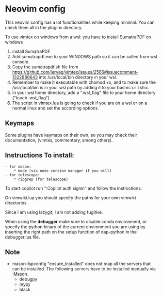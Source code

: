# Neovim config

This neovim config has a lot functionalities while keeping minimal. You can
check them all in the plugins directory.

To use vimtex on windows from a wsl: you have to install SumatraPDF on windows
1. install SumatraPDF
2. Add sumatrapdf.exe to your WINDOWS path so it can be called from wsl
   console.
3. Copy the sumatrapdf.sh file from
   https://github.com/lervag/vimtex/issues/2566#issuecomment-1322886643 into
   /usr/local/bin directory in your wsl.
4. Remember to make it executable with chomod +x, and to make sure the
   /usr/local/bin is in your wsl path by adding it to your bashrc or zshrc.
5. In your wsl home directory, add a ".wsl_flag" file to your home directory ("touch .wsl_flag")
6. The script in vimtex.lua is going to check if you are on a wsl or on a
   normal linux and set the according options.


## Keymaps 
Some plugins have keymaps on their own, so you may check their
documentation, (vimtex, commentary, among others).

## Instructions To install: 
    - for mason:
        * node (via node version manager if you will)
    - for telescope: 
        * ripgrep (for telescope)

To start copilot run ":Copilot auth signin" and follow the instructions.

On vimwiki.lua you should specify the paths for your own vimwiki directories.

Since I am using lazygit, I am not adding fugitive.

When using the **debugger** make sure to disable conda environment, or specify the
python binary of the current environment you are using by inserting the right
path on the setup function of dap-python in the debugger.lua file.

## Note
* mason-lspconfig "ensure_installed" does not map all the servers that can be installed. The following servers have to be installed manually via :Mason.
    - debugpy
    - mypy
    - black


